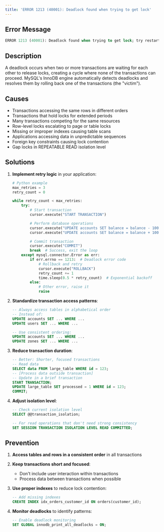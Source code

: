 ```yaml
---
title: 'ERROR 1213 (40001): Deadlock found when trying to get lock'
---
```


## Error Message

```sql
ERROR 1213 (40001): Deadlock found when trying to get lock; try restarting transaction
```

## Description

A deadlock occurs when two or more transactions are waiting for each other to release locks, creating a cycle where none of the transactions can proceed. MySQL's InnoDB engine automatically detects deadlocks and resolves them by rolling back one of the transactions (the "victim").

## Causes

- Transactions accessing the same rows in different orders
- Transactions that hold locks for extended periods
- Many transactions competing for the same resources
- Row-level locks escalating to page or table locks
- Missing or improper indexes causing table scans
- Applications accessing data in unpredictable sequences
- Foreign key constraints causing lock contention
- Gap locks in REPEATABLE READ isolation level

## Solutions

1. **Implement retry logic** in your application:

   ```python
   # Python example
   max_retries = 3
   retry_count = 0

   while retry_count < max_retries:
       try:
           # Start transaction
           cursor.execute("START TRANSACTION")

           # Perform database operations
           cursor.execute("UPDATE accounts SET balance = balance - 100 WHERE id = 1")
           cursor.execute("UPDATE accounts SET balance = balance + 100 WHERE id = 2")

           # Commit transaction
           cursor.execute("COMMIT")
           break  # Success, exit the loop
       except mysql.connector.Error as err:
           if err.errno == 1213:  # Deadlock error code
               # Rollback and retry
               cursor.execute("ROLLBACK")
               retry_count += 1
               time.sleep(0.5 * retry_count)  # Exponential backoff
           else:
               # Other error, raise it
               raise
   ```

2. **Standardize transaction access patterns**:

   ```sql
   -- Always access tables in alphabetical order
   -- Instead of:
   UPDATE accounts SET ... WHERE ...
   UPDATE users SET ... WHERE ...

   -- Use consistent ordering:
   UPDATE accounts SET ... WHERE ...
   UPDATE zones SET ... WHERE ...
   ```

3. **Reduce transaction duration**:

   ```sql
   -- Better: Shorter, focused transactions
   -- Read data
   SELECT data FROM large_table WHERE id = 123;
   -- [Process data outside transaction]
   -- Update in a brief transaction
   START TRANSACTION;
   UPDATE large_table SET processed = 1 WHERE id = 123;
   COMMIT;
   ```

4. **Adjust isolation level**:

   ```sql
   -- Check current isolation level
   SELECT @@transaction_isolation;

   -- For read operations that don't need strong consistency
   SET SESSION TRANSACTION ISOLATION LEVEL READ COMMITTED;
   ```

## Prevention

1. **Access tables and rows in a consistent order** in all transactions

2. **Keep transactions short and focused**:

   - Don't include user interaction within transactions
   - Process data between transactions when possible

3. **Use proper indexes** to reduce lock contention:

   ```sql
   -- Add missing indexes
   CREATE INDEX idx_orders_customer_id ON orders(customer_id);
   ```

4. **Monitor deadlocks** to identify patterns:
   ```sql
   -- Enable deadlock monitoring
   SET GLOBAL innodb_print_all_deadlocks = ON;
   ```
